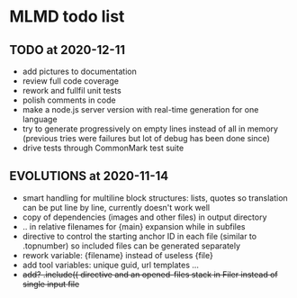 # MLMD todo list

## TODO at 2020-12-11

- add pictures to documentation
- review full code coverage
- rework and fullfil unit tests
- polish comments in code
- make a node.js server version with real-time generation for one language
- try to generate progressively on empty lines instead of all in memory (previous
  tries were failures but lot of debug has been done since)
- drive tests through CommonMark test suite

## EVOLUTIONS at 2020-11-14

- smart handling for multiline block structures: lists, quotes so
  translation can be put line by line, currently doesn't work well
- copy of dependencies (images and other files) in output directory
- .. in relative filenames for {main} expansion while in subfiles
- directive to control the starting anchor ID in each file (similar
  to .topnumber) so included files can be generated separately
- rework variable: {filename} instead of useless {file}
- add tool variables: unique guid, url templates ...
- ~~add? .include(( directive and an opened-files stack in Filer instead of single input file~~


